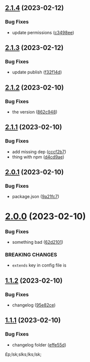 ## [2.1.4](https://github.com/AlexMargk2112/sample_npm_library/compare/v2.1.3...v2.1.4) (2023-02-12)


### Bug Fixes

* update permissions ([c3498ee](https://github.com/AlexMargk2112/sample_npm_library/commit/c3498ee4ab3b8ed387dda9789abdc61aaa7e2bb4))

## [2.1.3](https://github.com/AlexMargk2112/sample_npm_library/compare/v2.1.2...v2.1.3) (2023-02-12)


### Bug Fixes

* update publish ([f32f14d](https://github.com/AlexMargk2112/sample_npm_library/commit/f32f14d43401bd48f7a1c716fdd07af81a6d32c1))

## [2.1.2](https://github.com/AlexMargk2112/sample_npm_library/compare/v2.1.1...v2.1.2) (2023-02-10)


### Bug Fixes

* the version ([862c948](https://github.com/AlexMargk2112/sample_npm_library/commit/862c948f8d05a9f434ea927e8e37269ba142fcae))

## [2.1.1](https://github.com/AlexMargk2112/sample_npm_library/compare/v2.1.0...v2.1.1) (2023-02-10)


### Bug Fixes

* add missing dep ([cccf2b7](https://github.com/AlexMargk2112/sample_npm_library/commit/cccf2b7293c95ecd809ebc240c55257b90b40ab2))
* thing with npm ([d4cd9ae](https://github.com/AlexMargk2112/sample_npm_library/commit/d4cd9aed93e699b631c133f22de87b75dc8a7adc))

## [2.0.1](https://github.com/AlexMargk2112/sample_npm_library/compare/v2.0.0...v2.0.1) (2023-02-10)


### Bug Fixes

* package.json ([9a21fc7](https://github.com/AlexMargk2112/sample_npm_library/commit/9a21fc7a6b6cda60fce948d2533b9d10f93d981c))

# [2.0.0](https://github.com/AlexMargk2112/sample_npm_library/compare/v1.1.2...v2.0.0) (2023-02-10)


### Bug Fixes

* something bad ([62d2101](https://github.com/AlexMargk2112/sample_npm_library/commit/62d210196a3f51fbc15b04a0482765be94250105))


### BREAKING CHANGES

* `extends` key in config file is

## [1.1.2](https://github.com/AlexMargk2112/sample_npm_library/compare/v1.1.1...v1.1.2) (2023-02-10)


### Bug Fixes

* changelog ([95e82ce](https://github.com/AlexMargk2112/sample_npm_library/commit/95e82ce1e82a8ba32f3384c611fae2e2efc3aa83))

## [1.1.1](https://github.com/AlexMargk2112/sample_npm_library/compare/v1.1.0...v1.1.1) (2023-02-10)


### Bug Fixes

* changelog folder ([effe55d](https://github.com/AlexMargk2112/sample_npm_library/commit/effe55dead9ca65d56c8ce927a4351a3bb116480))

£p;lsk;slks;lks;lsk;
